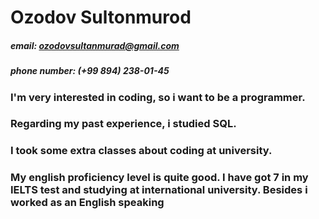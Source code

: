 # Ozodov Sultonmurod 

##### email: ozodovsultanmurad@gmail.com 
##### phone number: (+99 894) 238-01-45

### I'm very interested in coding, so i want to be a programmer.
### Regarding my past experience, i studied  SQL.
### I took some extra classes about coding at university.
### My english proficiency level is quite good. I have got 7 in my IELTS test and studying at international university. Besides i worked as an English speaking 

